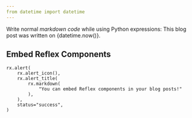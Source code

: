 ```yaml
---
from datetime import datetime
---
```


Write normal *markdown code* while using Python expressions: This blog post was written on {datetime.now()}.


## Embed Reflex Components

```reflex
rx.alert(
    rx.alert_icon(),
    rx.alert_title(
        rx.markdown(
            "You can embed Reflex components in your blog posts!"
        ),
    ),
    status="success",
)
```
